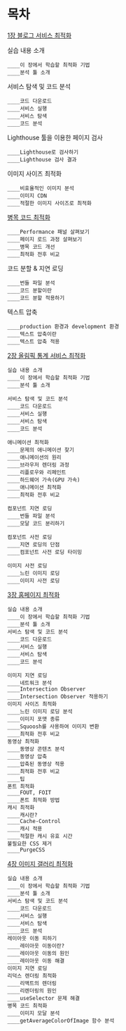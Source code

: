 # 목차

[1장 블로그 서비스 최적화](https://github.com/juhee-playground/reading/blob/main/%ED%94%84%EB%A1%A0%ED%8A%B8%EC%95%A4%EB%93%9C%20%EC%84%B1%EB%8A%A5%20%EC%B5%9C%EC%A0%81%ED%99%94%20%EA%B0%80%EC%9D%B4%EB%93%9C/CHAPTER01/Day01.md)

  실습 내용 소개
  
    ____이 장에서 학습할 최적화 기법
    ____분석 툴 소개
    
  서비스 탐색 및 코드 분석
  
    ____코드 다운로드
    ____서비스 실행
    ____서비스 탐색
    ____코드 분석
    
  Lighthouse 툴을 이용한 페이지 검사
  
    ____Lighthouse로 검사하기
    ____Lighthouse 검사 결과
    
  이미지 사이즈 최적화
  
    ____비효율적인 이미지 분석
    ____이미지 CDN
    ____적절한 이미지 사이즈로 최적화
    
  [병목 코드 최적화](https://github.com/juhee-playground/reading/blob/main/%ED%94%84%EB%A1%A0%ED%8A%B8%EC%95%A4%EB%93%9C%20%EC%84%B1%EB%8A%A5%20%EC%B5%9C%EC%A0%81%ED%99%94%20%EA%B0%80%EC%9D%B4%EB%93%9C/CHAPTER01/Day02.md)
  
    ____Performance 패널 살펴보기
    ____페이지 로드 과정 살펴보기
    ____병목 코드 개선
    ____최적화 전후 비교
    
  코드 분할 & 지연 로딩
  
    ____번들 파일 분석
    ____코드 분할이란
    ____코드 분할 적용하기
    
  텍스트 압축
  
    ____production 환경과 development 환경
    ____텍스트 압축이란
    ____텍스트 압축 적용

[2장 올림픽 통계 서비스 최적화](https://github.com/juhee-playground/reading/blob/main/%ED%94%84%EB%A1%A0%ED%8A%B8%EC%95%A4%EB%93%9C%20%EC%84%B1%EB%8A%A5%20%EC%B5%9C%EC%A0%81%ED%99%94%20%EA%B0%80%EC%9D%B4%EB%93%9C/CHAPTER02/Day04.md)
    
    실습 내용 소개
    ____이 장에서 학습할 최적화 기법
    ____분석 툴 소개
    
    서비스 탐색 및 코드 분석
    ____코드 다운로드
    ____서비스 실행
    ____서비스 탐색
    ____코드 분석
    
    애니메이션 최적화
    ____문제의 애니메이션 찾기
    ____애니메이션의 원리
    ____브라우저 렌더링 과정
    ____리플로우와 리페인트
    ____하드웨어 가속(GPU 가속)
    ____애니메이션 최적화
    ____최적화 전후 비교
    
    컴포넌트 지연 로딩
    ____번들 파일 분석
    ____모달 코드 분리하기
    
    컴포넌트 사전 로딩
    ____지연 로딩의 단점
    ____컴포넌트 사전 로딩 타이밍
    
    이미지 사전 로딩
    ____느린 이미지 로딩
    ____이미지 사전 로딩

[3장 홈페이지 최적화](https://github.com/juhee-playground/reading/blob/main/%ED%94%84%EB%A1%A0%ED%8A%B8%EC%95%A4%EB%93%9C%20%EC%84%B1%EB%8A%A5%20%EC%B5%9C%EC%A0%81%ED%99%94%20%EA%B0%80%EC%9D%B4%EB%93%9C/CHAPTER03/Day06.md)

    실습 내용 소개
    ____이 장에서 학습할 최적화 기법
    ____분석 툴 소개
    서비스 탐색 및 코드 분석
    ____코드 다운로드
    ____서비스 실행
    ____서비스 탐색
    ____코드 분석
    
    이미지 지연 로딩
    ____네트워크 분석
    ____Intersection Observer
    ____Intersection Observer 적용하기
    이미지 사이즈 최적화
    ____느린 이미지 로딩 분석
    ____이미지 포맷 종류
    ____Squoosh를 사용하여 이미지 변환
    ____최적화 전후 비교
    동영상 최적화
    ____동영상 콘텐츠 분석
    ____동영상 압축
    ____압축된 동영상 적용
    ____최적화 전후 비교
    ____팁
    폰트 최적화
    ____FOUT, FOIT
    ____폰트 최적화 방법
    캐시 최적화
    ____캐시란?
    ____Cache-Control
    ____캐시 적용
    ____적절한 캐시 유효 시간
    불필요한 CSS 제거
    ____PurgeCSS

[4장 이미지 갤러리 최적화](https://github.com/juhee-playground/reading/blob/main/%ED%94%84%EB%A1%A0%ED%8A%B8%EC%95%A4%EB%93%9C%20%EC%84%B1%EB%8A%A5%20%EC%B5%9C%EC%A0%81%ED%99%94%20%EA%B0%80%EC%9D%B4%EB%93%9C/CHAPTER04/Day08.md)

    실습 내용 소개
    ____이 장에서 학습할 최적화 기법
    ____분석 툴 소개
    서비스 탐색 및 코드 분석
    ____코드 다운로드
    ____서비스 실행
    ____서비스 탐색
    ____코드 분석
    레이아웃 이동 피하기
    ____레이아웃 이동이란?
    ____레이아웃 이동의 원인
    ____레이아웃 이동 해결
    이미지 지연 로딩
    리덕스 렌더링 최적화
    ____리액트의 렌더링
    ____리렌더링의 원인
    ____useSelector 문제 해결
    병목 코드 최적화
    ____이미지 모달 분석
    ____getAverageColorOfImage 함수 분석
